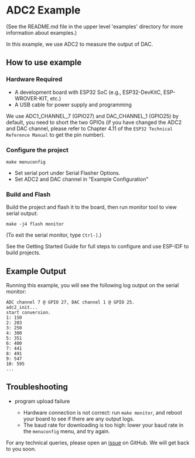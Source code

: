 # ADC2 Example

(See the README.md file in the upper level 'examples' directory for more information about examples.)

In this example, we use ADC2 to measure the output of DAC.

## How to use example

### Hardware Required

* A development board with ESP32 SoC (e.g., ESP32-DevKitC, ESP-WROVER-KIT, etc.)
* A USB cable for power supply and programming

We use ADC1_CHANNEL_7 (GPIO27) and DAC_CHANNEL_1 (GPIO25) by default, you need to short the two GPIOs (if you have changed the ADC2 and DAC channel, please refer to Chapter 4.11 of the `ESP32 Technical Reference Manual` to get the pin number).

### Configure the project

```
make menuconfig
```

* Set serial port under Serial Flasher Options.
* Set ADC2 and DAC channel in "Example Configuration"

### Build and Flash

Build the project and flash it to the board, then run monitor tool to view serial output:

```
make -j4 flash monitor
```

(To exit the serial monitor, type ``Ctrl-]``.)

See the Getting Started Guide for full steps to configure and use ESP-IDF to build projects.

## Example Output

Running this example, you will see the following log output on the serial monitor:

```
ADC channel 7 @ GPIO 27, DAC channel 1 @ GPIO 25.
adc2_init...
start conversion.
1: 150
2: 203
3: 250
4: 300
5: 351
6: 400
7: 441
8: 491
9: 547
10: 595
...
```

## Troubleshooting

* program upload failure

    * Hardware connection is not correct: run `make monitor`, and reboot your board to see if there are any output logs.
    * The baud rate for downloading is too high: lower your baud rate in the `menuconfig` menu, and try again.

For any technical queries, please open an [issue](https://github.com/espressif/esp-idf/issues) on GitHub. We will get back to you soon.
